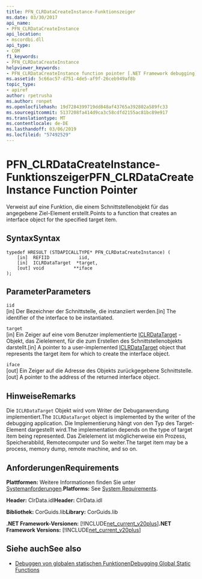 ```yaml
---
title: PFN_CLRDataCreateInstance-Funktionszeiger
ms.date: 03/30/2017
api_name:
- PFN_CLRDataCreateInstance
api_location:
- mscordbi.dll
api_type:
- COM
f1_keywords:
- PFN_CLRDataCreateInstance
helpviewer_keywords:
- PFN_CLRDataCreateInstance function pointer [.NET Framework debugging]
ms.assetid: 5c66ac57-d751-4de5-af9f-26ceb949af8b
topic_type:
- apiref
author: rpetrusha
ms.author: ronpet
ms.openlocfilehash: 19d7284399719dd848af43765a392802a589fc33
ms.sourcegitcommit: 5137208fa414d9ca3c58cdfd2155ac81bc89e917
ms.translationtype: MT
ms.contentlocale: de-DE
ms.lasthandoff: 03/06/2019
ms.locfileid: "57492529"
---
```

# <a name="pfnclrdatacreateinstance-function-pointer"></a><span data-ttu-id="43e68-102">PFN_CLRDataCreateInstance-Funktionszeiger</span><span class="sxs-lookup"><span data-stu-id="43e68-102">PFN_CLRDataCreateInstance Function Pointer</span></span>
<span data-ttu-id="43e68-103">Verweist auf eine Funktion, die einem Schnittstellenobjekt für das angegebene Ziel-Element erstellt.</span><span class="sxs-lookup"><span data-stu-id="43e68-103">Points to a function that creates an interface object for the specified target item.</span></span>  
  
## <a name="syntax"></a><span data-ttu-id="43e68-104">Syntax</span><span class="sxs-lookup"><span data-stu-id="43e68-104">Syntax</span></span>  
  
```  
typedef HRESULT (STDAPICALLTYPE* PFN_CLRDataCreateInstance) (  
    [in]  REFIID           iid,  
    [in]  ICLRDataTarget  *target,  
    [out] void           **iface  
);  
```  
  
## <a name="parameters"></a><span data-ttu-id="43e68-105">Parameter</span><span class="sxs-lookup"><span data-stu-id="43e68-105">Parameters</span></span>  
 `iid`  
 <span data-ttu-id="43e68-106">[in] Der Bezeichner der Schnittstelle, die instanziiert werden.</span><span class="sxs-lookup"><span data-stu-id="43e68-106">[in] The identifier of the interface to be instantiated.</span></span>  
  
 `target`  
 <span data-ttu-id="43e68-107">[in] Ein Zeiger auf eine vom Benutzer implementierte [ICLRDataTarget](../../../../docs/framework/unmanaged-api/debugging/iclrdatatarget-interface.md) -Objekt, das Zielelement, für die zum Erstellen des Schnittstellenobjekts darstellt.</span><span class="sxs-lookup"><span data-stu-id="43e68-107">[in] A pointer to a user-implemented [ICLRDataTarget](../../../../docs/framework/unmanaged-api/debugging/iclrdatatarget-interface.md) object that represents the target item for which to create the interface object.</span></span>  
  
 `iface`  
 <span data-ttu-id="43e68-108">[out] Ein Zeiger auf die Adresse des Objekts zurückgegebene Schnittstelle.</span><span class="sxs-lookup"><span data-stu-id="43e68-108">[out] A pointer to the address of the returned interface object.</span></span>  
  
## <a name="remarks"></a><span data-ttu-id="43e68-109">Hinweise</span><span class="sxs-lookup"><span data-stu-id="43e68-109">Remarks</span></span>  
 <span data-ttu-id="43e68-110">Die `ICLRDataTarget` Objekt wird vom Writer der Debuganwendung implementiert.</span><span class="sxs-lookup"><span data-stu-id="43e68-110">The `ICLRDataTarget` object is implemented by the writer of the debugging application.</span></span> <span data-ttu-id="43e68-111">Die Implementierung hängt von den Typ des Target-Element dargestellt wird.</span><span class="sxs-lookup"><span data-stu-id="43e68-111">The implementation depends on the type of target item being represented.</span></span> <span data-ttu-id="43e68-112">Das Zielelement ist möglicherweise ein Prozess, Speicherabbild, Remotecomputer und So weiter.</span><span class="sxs-lookup"><span data-stu-id="43e68-112">The target item may be a process, memory dump, remote machine, and so on.</span></span>  
  
## <a name="requirements"></a><span data-ttu-id="43e68-113">Anforderungen</span><span class="sxs-lookup"><span data-stu-id="43e68-113">Requirements</span></span>  
 <span data-ttu-id="43e68-114">**Plattformen:** Weitere Informationen finden Sie unter [Systemanforderungen](../../../../docs/framework/get-started/system-requirements.md).</span><span class="sxs-lookup"><span data-stu-id="43e68-114">**Platforms:** See [System Requirements](../../../../docs/framework/get-started/system-requirements.md).</span></span>  
  
 <span data-ttu-id="43e68-115">**Header:** ClrData.idl</span><span class="sxs-lookup"><span data-stu-id="43e68-115">**Header:** ClrData.idl</span></span>  
  
 <span data-ttu-id="43e68-116">**Bibliothek:** CorGuids.lib</span><span class="sxs-lookup"><span data-stu-id="43e68-116">**Library:** CorGuids.lib</span></span>  
  
 <span data-ttu-id="43e68-117">**.NET Framework-Versionen:** [!INCLUDE[net_current_v20plus](../../../../includes/net-current-v20plus-md.md)]</span><span class="sxs-lookup"><span data-stu-id="43e68-117">**.NET Framework Versions:** [!INCLUDE[net_current_v20plus](../../../../includes/net-current-v20plus-md.md)]</span></span>  
  
## <a name="see-also"></a><span data-ttu-id="43e68-118">Siehe auch</span><span class="sxs-lookup"><span data-stu-id="43e68-118">See also</span></span>
- [<span data-ttu-id="43e68-119">Debuggen von globalen statischen Funktionen</span><span class="sxs-lookup"><span data-stu-id="43e68-119">Debugging Global Static Functions</span></span>](../../../../docs/framework/unmanaged-api/debugging/debugging-global-static-functions.md)
